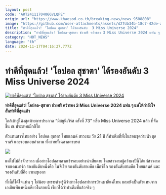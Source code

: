 ```yaml
---
layout: post
code: "ART2411170406GVLQPE"
origin_url: "https://www.khaosod.co.th/breaking-news/news_9508808"
image: "https://github.com/user-attachments/assets/d27db34b-18c7-42de-aaff-49e407c7f251"
title: "ทำดีที่สุดแล้ว! 'โอปอล สุชาตา' ได้รองอันดับ  3 Miss Universe 2024"
description: "ทำดีที่สุดแล้ว! โอปอล-สุชาตา ช่วงศรี คว้ารอง 3 Miss Universe 2024 แฟน ๆ แห่ให้กำลังใจ ลั่นทำดีที่สุดแล้ว"
category: "HOT_NEWS"
language: "th"
date: 2024-11-17T04:16:27.777Z
---
```


# ทำดีที่สุดแล้ว! 'โอปอล สุชาตา' ได้รองอันดับ  3 Miss Universe 2024

[![ทำดีที่สุดแล้ว! 'โอปอล สุชาตา' ได้รองอันดับ  3 Miss Universe 2024](https://www.khaosod.co.th/wpapp/uploads/2024/11/3opal-1w.jpg "ทำดีที่สุดแล้ว! 'โอปอล สุชาตา' ได้รองอันดับ  3 Miss Universe 2024")](https://www.khaosod.co.th/wpapp/uploads/2024/11/3opal-1w.jpg)

**ทำดีที่สุดแล้ว! โอปอล-สุชาตา ช่วงศรี คว้ารอง 3 Miss Universe 2024 แฟน ๆ แห่ให้กำลังใจ ลั่นทำดีที่สุดแล้ว**

ใกล้เข้าสู่โค้งสุดท้ายการประกวด “มิสยูนิเวิร์ส ครั้งที่ 73” หรือ Miss Universe 2024 แล้ว ที่จัดขึ้น ณ ประเทศเม็กซิโก

ตัวแทนสาวไทยอย่าง โอปอล สุชาตา ไทยแลนด์ สาวงาม วัย 21 ปี ก็ทำเต็มที่ทั้งในรอบชุดว่ายน้ำ ชุดราตรี และรอบตอบคำถาม ทั้งสวยทั้งฉลาดครบรส

[![](https://www.khaosod.co.th/wpapp/uploads/2024/11/3opal-3-1.jpg)](https://www.khaosod.co.th/wpapp/uploads/2024/11/3opal-3-1.jpg)

แต่ไปไม่ถึงจักรวาล เมื่อสาวโอปอลพลาดเข้ารอบอย่างน่าเสียดาย โดยสาวงามผู้คว้ามงปีนี้ได้แก่สาวงามจากเดนมาร์ก รองอันดับหนึ่งคือ ไนจีเรีย รองอันดับสองคือ เม็กซิโก รองอันดับสามคือ ไทยแลนด์ และรองอันดับสี่คือ เวเนซุเอลา

ทั้งนี้ก็ได้ใจแฟน ๆ ไม่น้อย เพราะต่างรู้ดีว่าสาวโอปอลทำการบ้านมาดีแค่ไหน แถมยังเป็นตัวแทนจากเอเชียเพียงหนึ่งเดียวในรอบนี้ เรียกได้ว่าทำเต็มที่แล้วจริง ๆ